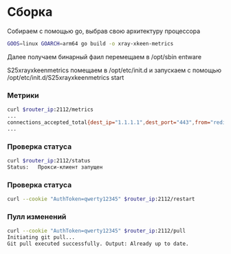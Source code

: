 # Сборка
Собираем с помощью go, выбрав свою архитектуру процессора

```bash
GOOS=linux GOARCH=arm64 go build -o xray-xkeen-metrics
```

Далее получаем бинарный фаил перемещаем в /opt/sbin entware

S25xrayxkeenmetrics помещаем в /opt/etc/init.d и запускаем с помощью /opt/etc/init.d/S25xrayxkeenmetrics start

### Метрики

```bash
curl $router_ip:2112/metrics
...
connections_accepted_total{dest_ip="1.1.1.1",dest_port="443",from="redirect",protocol="tcp",source_ip="192.168.0.1",to="vless"} 3
...
```

### Проверка статуса

```bash
curl $router_ip:2112/status
Status:   Прокси-клиент запущен
```

### Проверка статуса

```bash
curl --cookie "AuthToken=qwerty12345" $router_ip:2112/restart
```

### Пулл изменений

```bash
curl --cookie "AuthToken=qwerty12345" $router_ip:2112/pull
Initiating git pull...
Git pull executed successfully. Output: Already up to date.
```